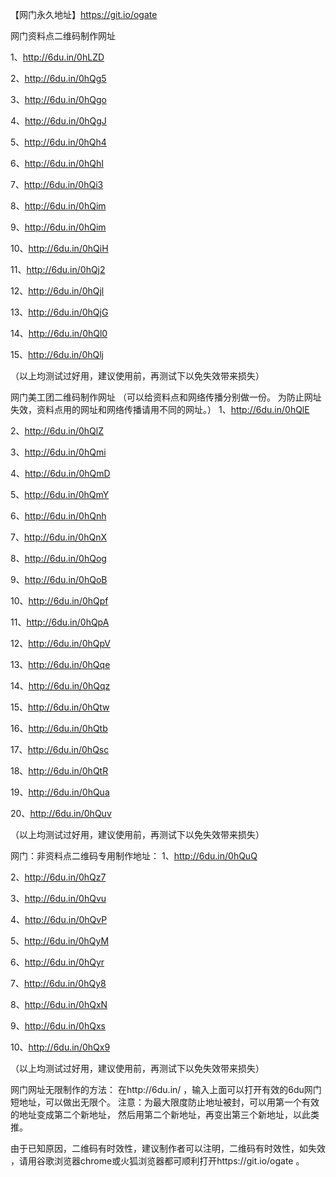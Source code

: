 【网门永久地址】https://git.io/ogate 


网门资料点二维码制作网址

1、http://6du.in/0hLZD

2、http://6du.in/0hQg5

3、http://6du.in/0hQgo

4、http://6du.in/0hQgJ

5、http://6du.in/0hQh4

6、http://6du.in/0hQhI

7、http://6du.in/0hQi3

8、http://6du.in/0hQim

9、http://6du.in/0hQim

10、http://6du.in/0hQiH

11、http://6du.in/0hQj2

12、http://6du.in/0hQjl

13、http://6du.in/0hQjG

14、http://6du.in/0hQl0

15、http://6du.in/0hQlj

（以上均测试过好用，建议使用前，再测试下以免失效带来损失）

网门美工团二维码制作网址
（可以给资料点和网络传播分别做一份。
为防止网址失效，资料点用的网址和网络传播请用不同的网址。）
1、http://6du.in/0hQlE

2、http://6du.in/0hQlZ

3、http://6du.in/0hQmi

4、http://6du.in/0hQmD

5、http://6du.in/0hQmY

6、http://6du.in/0hQnh

7、http://6du.in/0hQnX

8、http://6du.in/0hQog

9、http://6du.in/0hQoB

10、http://6du.in/0hQpf

11、http://6du.in/0hQpA

12、http://6du.in/0hQpV

13、http://6du.in/0hQqe

14、http://6du.in/0hQqz

15、http://6du.in/0hQtw

16、http://6du.in/0hQtb

17、http://6du.in/0hQsc

18、http://6du.in/0hQtR

19、http://6du.in/0hQua

20、http://6du.in/0hQuv

（以上均测试过好用，建议使用前，再测试下以免失效带来损失）

网门：非资料点二维码专用制作地址：
1、http://6du.in/0hQuQ

2、http://6du.in/0hQz7

3、http://6du.in/0hQvu

4、http://6du.in/0hQvP

5、http://6du.in/0hQyM

6、http://6du.in/0hQyr

7、http://6du.in/0hQy8

8、http://6du.in/0hQxN

9、http://6du.in/0hQxs

10、http://6du.in/0hQx9

（以上均测试过好用，建议使用前，再测试下以免失效带来损失）

网门网址无限制作的方法：
在http://6du.in/ ，输入上面可以打开有效的6du网门短地址，可以做出无限个。
注意：为最大限度防止地址被封，可以用第一个有效的地址变成第二个新地址，
然后用第二个新地址，再变出第三个新地址，以此类推。

由于已知原因，二维码有时效性，建议制作者可以注明，二维码有时效性，如失效
，请用谷歌浏览器chrome或火狐浏览器都可顺利打开https://git.io/ogate  。

